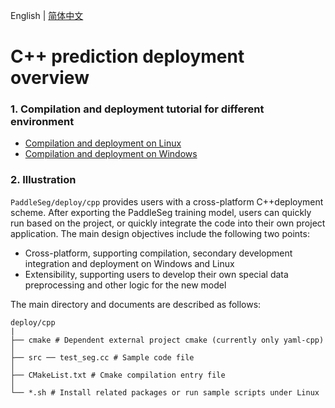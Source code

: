 English | [简体中文](cpp_inference_cn.md)

# C++ prediction deployment overview

### 1. Compilation and deployment tutorial for different environment

* [Compilation and deployment on Linux](cpp_inference_linux.md)
* [Compilation and deployment on Windows](cpp_inference_windows.md)

### 2. Illustration
`PaddleSeg/deploy/cpp` provides users with a cross-platform C++deployment scheme. After exporting the PaddleSeg training model, users can quickly run based on the project, or quickly integrate the code into their own project application.
The main design objectives include the following two points:

* Cross-platform, supporting compilation, secondary development integration and deployment on Windows and Linux
* Extensibility, supporting users to develop their own special data preprocessing and other logic for the new model

The main directory and documents are described as follows:
```
deploy/cpp
|
├── cmake # Dependent external project cmake (currently only yaml-cpp)
│
├── src ── test_seg.cc # Sample code file
│
├── CMakeList.txt # Cmake compilation entry file
│
└── *.sh # Install related packages or run sample scripts under Linux
```